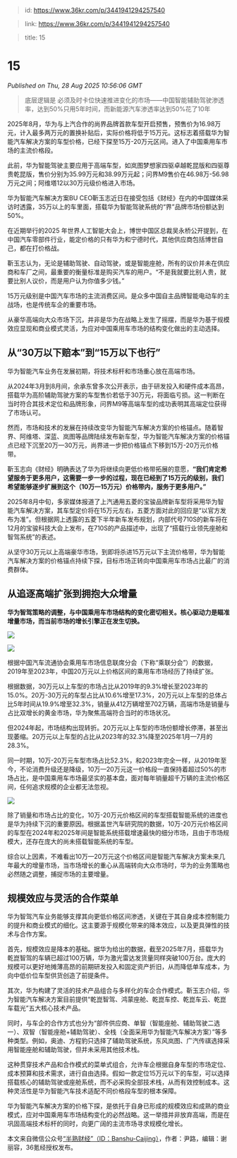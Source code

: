 > id: https://www.36kr.com/p/3441941294257540

> link: https://www.36kr.com/p/3441941294257540

> title: 15

# 15
_Published on Thu, 28 Aug 2025 10:56:06 GMT_

> 底层逻辑是 必须及时卡位快速推进变化的市场——中国智能辅助驾驶渗透率，达到50%只用5年时间，而新能源汽车渗透率达到50%花了10年

2025年8月，华为与上汽合作的尚界品牌首款车型开启预售，预售价为16.98万元，计入最多两万元的置换补贴后，实际价格将低于15万元。这标志着搭载华为智能汽车解决方案的车型价格，已经下探至15万-20万元区间。进入了中国乘用车市场的主流价格段。

此前，华为智能驾驶主要应用于高端车型，如岚图梦想家四驱卓越乾昆版和四驱尊贵乾昆版，售价分别为35.99万元和38.99万元起；问界M9售价在46.98万-56.98万元之间；阿维塔12以30万元级价格进入市场。

华为智能汽车解决方案BU CEO靳玉志近日在接受包括《财经》在内的中国媒体采访时透露，35万以上的车里面，搭载华为智能驾驶系统的“界”品牌市场份额达到50%。

在近期举行的2025 年世界人工智能大会上，博世中国区总裁吴永桥公开提到，在中国汽车零部件行业，能定价格的只有华为和宁德时代，其他供应商包括博世自己，都在打价格战。

靳玉志认为，无论是辅助驾驶、自动驾驶，或是智能座舱，所有的议价并未在供应商和车厂之间，最重要的衡量标准是购买汽车的用户。“不是我就要比别人贵，就要比别人议价，而是用户认为你值多少钱。”

15万元级别是中国汽车市场的主流消费区间。是众多中国自主品牌智能电动车的主战场，也是传统车企的重要市场。

从豪华高端向大众市场下沉，并非是华为在战略上发生了摇摆，而是华为基于规模效应显现和商业模式灵活，为应对中国乘用车市场的结构变化做出的主动选择。

**从“30万以下赔本”到“15万以下也行”**
------------------------

华为智能汽车业务在发展初期，将技术标杆和市场重心放在高端市场。

从2024年3月到8月间，余承东曾多次公开表示，由于研发投入和硬件成本高昂，搭载华为高阶辅助驾驶方案的车型售价若低于30万元，将面临亏损。这一判断在当时符合其技术定位和品牌形象，问界M9等高端车型的成功表明其高端定位获得了市场认可。

然而，市场和技术的发展在持续改变华为智能汽车解决方案的价格锚点。随着智界、阿维塔、深蓝、岚图等品牌陆续发布新车型，华为智能汽车解决方案的价格锚点已经下沉至20万—30万元，尚界进一步把价格锚点下移到15万-20万元价格带。

靳玉志向《财经》明确表达了华为将继续向更低价格带拓展的意愿，**“我们肯定希望服务于更多用户，这需要一步一步的过程，现在已经到了15万元的级别，我们希望能够逐步扩展到这个（10万—15万元）价格带内，服务于更多用户。”**

2025年8月中旬，多家媒体报道了上汽通用五菱的宝骏品牌新车型将采用华为智能汽车解决方案，其车型定价将在15万元左右，五菱方面对此的回应是“以官方发布为准”。但根据网上透露的五菱下半年新车发布规划，内部代号710S的新车将在12月的宝骏科技大会上发布，在710S的产品描述中，出现了“搭载行业领先座舱和智驾系统”的表述。

从坚守30万元以上高端豪华市场，到即将杀进15万元以下主流价格带，华为智能汽车解决方案的价格锚点持续下探，目标市场正转向中国乘用车市场占比最广的消费群体。

**从追逐高端扩张到拥抱大众增量**
------------------

**华为智驾策略的调整，与中国乘用车市场结构的变化密切相关。核心驱动力是瞄准增量市场，而当前市场的增长引擎正在发生切换。**

![](https://img.36krcdn.com/hsossms/20250828/v2_07195b3b640c4957a6e99c16d6d247ed@000000_oswg88037oswg1000oswg833_img_000?x-oss-process=image/format,jpg/interlace,1)

![](https://img.36krcdn.com/hsossms/20250828/v2_b319dde7de574feeb8b3ab94f6c90362@000000_oswg75795oswg1000oswg833_img_000?x-oss-process=image/format,jpg/interlace,1)

根据中国汽车流通协会乘用车市场信息联席分会（下称“乘联分会”）的数据，2019年至2023年，中国20万元以上价格区间的乘用车市场经历了持续扩张。

根据数据，30万元以上车型的市场占比从2019年的9.3%增长至2023年的15.0%。20万-30万元的车型占比从10.6%增至17.3%，20万元以上车型的总体占比5年时间从19.9%增至32.3%，销量从412万辆增至702万辆，高端市场是销量与占比双增长的黄金市场，华为聚焦高端符合当时的市场状况。

但2024年起，市场结构出现转折。20万元以上车型的市场份额增长停滞，甚至出现萎缩。20万元以上车型的占比从2023年的32.3%降至2025年1月—7月的28.3%。

同一时期，10万-20万元车型市场占比52.3%，和2023年完全一样，从2019年至今，不论消费升级还是降级，10万—20万元这一价格段一直保持着超过50%的市场占比，是中国乘用车市场最坚实的基本盘，面对每年销量超千万辆的主流价格区间，任何追求规模的企业都无法忽视。

![](https://img.36krcdn.com/hsossms/20250828/v2_86f05ab8d5394356ab6edfc3ec603189@000000_oswg60420oswg1000oswg833_img_000?x-oss-process=image/format,jpg/interlace,1)

除了销量和市场占比的变化，10万-20万元价格区间的车型搭载智能系统的进度也是华为持续下沉的重要原因。根据盖世汽车研究院的数据，10万-20万元价格区间的车型在2024年和2025年间是智能系统搭载增速最快的细分市场，且由于市场规模大，还存在庞大的尚未搭载智能系统的车型。

综合以上因素，不难看出10万—20万元这个价格区间是智能汽车解决方案未来几年最大的增量市场，当市场增长的重心从高端转向大众市场时，华为的业务策略也必然随之调整，捕捉市场的主要增量。

**规模效应与灵活的合作菜单**
----------------

华为智驾汽车业务能够支撑其向更低价格区间渗透，关键在于其自身成本控制能力的提升和商业模式的细化。这主要源于规模化带来的降本效应，以及更具弹性的技术与合作方案。

首先，规模效应是降本的基础。据华为给出的数据，截至2025年7月，搭载华为乾崑智驾的车辆已超过100万辆，华为激光雷达发货量同样突破100万台。庞大的规模可以更好地摊薄高昂的前期研发投入和固定资产折旧，从而降低单车成本，为向中低价位车型供货创造了前提条件。

其次，华为构建了灵活的技术产品组合与多样化的车企合作模式。靳玉志介绍，华为智能汽车解决方案目前提供“乾崑智驾、鸿蒙座舱、乾崑车控、乾崑车云、乾崑车载光”五大核心技术产品。

同时，与车企的合作方式也分为“部件供应商、单智（智能座舱、辅助驾驶二选一）、双智（智能座舱+辅助驾驶）、全栈（全面采用华为智能汽车解决方案）”等多种类型。例如，奥迪、方程豹只选择了辅助驾驶系统，东风岚图、广汽传祺选择采用智能座舱和辅助驾驶，但并未采用其他技术栈。

这种贯穿技术产品和合作模式的菜单式组合，允许车企根据自身车型的市场定位、成本预算和技术需求，进行自由选择。假如一款定位15万元以下的车型，可以选择搭载核心的辅助驾驶或座舱系统，而不必采购全部技术栈，从而有效控制成本。这种灵活性是华为智能汽车技术适配不同价格段车型的根本保障。

华为智能汽车解决方案的价格下探，是依托于自身已形成的规模效应和成熟的商业模式，应对中国乘用车市场结构变化的必然战略。这一举措并非放弃高端，而是在巩固高端技术标杆的同时，向更广阔的主流市场寻求规模化增长。

本文来自微信公众号[“半熟财经”（ID：Banshu-Caijing）](https://mp.weixin.qq.com/s?__biz=Mzk0NzY4ODUzOQ==&mid=2247521426&idx=1&sn=0c1f843f0d87faa167236ffa8850e454&chksm=c2234e54507de9465a4b4c329c1df25efa64fe598afccccd5f2688e3e4f5fb776ef893e0a5b1&scene=0&xtrack=1#rd)，作者：尹路，编辑：谢丽容，36氪经授权发布。
